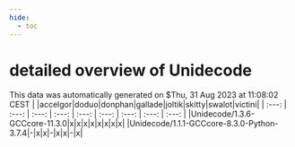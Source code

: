```yaml
---
hide:
  - toc
---
```


detailed overview of Unidecode
==============================


This data was automatically generated on $Thu, 31 Aug 2023 at 11:08:02 CEST
| |accelgor|doduo|donphan|gallade|joltik|skitty|swalot|victini|
| :---: | :---: | :---: | :---: | :---: | :---: | :---: | :---: | :---: |
|Unidecode/1.3.6-GCCcore-11.3.0|x|x|x|x|x|x|x|x|
|Unidecode/1.1.1-GCCcore-8.3.0-Python-3.7.4|-|x|x|-|x|x|-|x|

